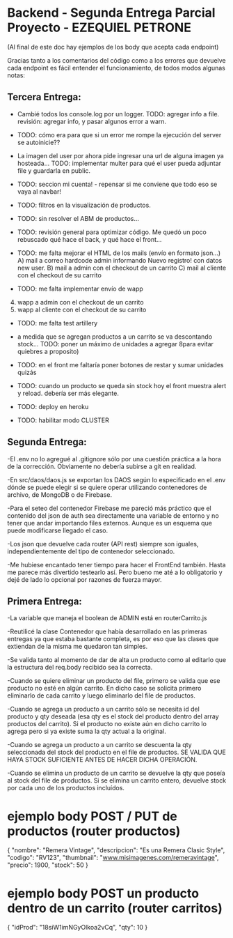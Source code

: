 # Backend - Segunda Entrega Parcial Proyecto - EZEQUIEL PETRONE

(Al final de este doc hay ejemplos de los body que acepta cada endpoint)

Gracias tanto a los comentarios del código como a los errores que devuelve cada endpoint es fácil entender el funcionamiento, de todos modos algunas notas:

## Tercera Entrega:

- Cambié todos los console.log por un logger.
TODO: agregar info a file. revisión: agregar info, y pasar algunos error a warn.

- TODO: cómo era para que si un error me rompe la ejecución del server se autoinicie??

- La imagen del user por ahora pide ingresar una url de alguna imagen ya hosteada...
TODO: implementar multer para qué el user pueda adjuntar file y guardarla en public.

- TODO: seccion mi cuenta! - repensar si me conviene que todo eso se vaya al navbar!

- TODO: filtros en la visualización de productos.

- TODO: sin resolver el ABM de productos...

- TODO: revisión general para optimizar código. Me quedó un poco rebuscado qué hace el back, y qué hace el front...

- TODO: me falta mejorar el HTML de los mails (envío en formato json...)
A) mail a correo hardcode admin informando Nuevo registro! con datos new user.
B) mail a admin con el checkout de un carrito
C) mail al cliente con el checkout de su carrito

- TODO: me falta implementar envío de wapp
4) wapp a admin con el checkout de un carrito
5) wapp al cliente con el checkout de su carrito

- TODO: me falta test artillery

- a medida que se agregan productos a un carrito se va descontando stock...
TODO: poner un máximo de unidades a agregar 8para evitar quiebres a proposito)

- TODO: en el front me faltaría poner botones de restar y sumar unidades quizás

- TODO: cuando un producto se queda sin stock hoy el front muestra alert y reload. debería ser más elegante.

- TODO: deploy en heroku

- TODO: habilitar modo CLUSTER


## Segunda Entrega:

-El .env no lo agregué al .gitignore sólo por una cuestión práctica a la hora de la corrección. Obviamente no debería subirse a git en realidad.

-En src/daos/daos.js se exportan los DAOS según lo especificado en el .env dónde se puede elegir si se quiere operar utilizando contenedores de archivo, de MongoDB o de Firebase.

-Para el seteo del contenedor Firebase me pareció más práctico que el contenido del json de auth sea directamente una variable de entorno y no tener que andar importando files externos. Aunque es un esquema que puede modificarse llegado el caso.

-Los json que devuelve cada router (API rest) siempre son iguales, independientemente del tipo de contenedor seleccionado.

-Me hubiese encantado tener tiempo para hacer el FrontEnd también. Hasta me parece más divertido testearlo así. Pero bueno me até a lo obligatorio y dejé de lado lo opcional por razones de fuerza mayor.


## Primera Entrega:

-La variable que maneja el boolean de ADMIN está en routerCarrito.js

-Reutilicé la clase Contenedor que había desarrollado en las primeras entregas ya que estaba bastante completa, es por eso que las clases que extiendan de la misma me quedaron tan simples.

-Se valida tanto al momento de dar de alta un producto como al editarlo que la estructura del req.body recibido sea la correcta.

-Cuando se quiere eliminar un producto del file, primero se valida que ese producto no esté en algún carrito. En dicho caso se solicita primero eliminarlo de cada carrito y luego eliminarlo del file de productos.

-Cuando se agrega un producto a un carrito sólo se necesita id del producto y qty deseada (esa qty es el stock del producto dentro del array productos del carrito). Si el producto no existe aún en dicho carrito lo agrega pero si ya existe suma la qty actual a la original.

-Cuando se agrega un producto a un carrito se descuenta la qty seleccionada del stock del producto en el file de productos. SE VALIDA QUE HAYA STOCK SUFICIENTE ANTES DE HACER DICHA OPERACIÓN.

-Cuando se elimina un producto de un carrito se devuelve la qty que poseía al stock del file de productos. Si se elimina un carrito entero, devuelve stock por cada uno de los productos incluídos.

# ejemplo body POST / PUT de productos (router productos)

{
    "nombre": "Remera Vintage",
    "descripcion": "Es una Remera Clasic Style",
    "codigo": "RV123",
    "thumbnail": "www.misimagenes.com/remeravintage",
    "precio": 1900,
    "stock": 50
}

# ejemplo body POST un producto dentro de un carrito (router carritos)

{
    "idProd": "18siW1imNGyOlkoa2vCq",
    "qty": 10
}